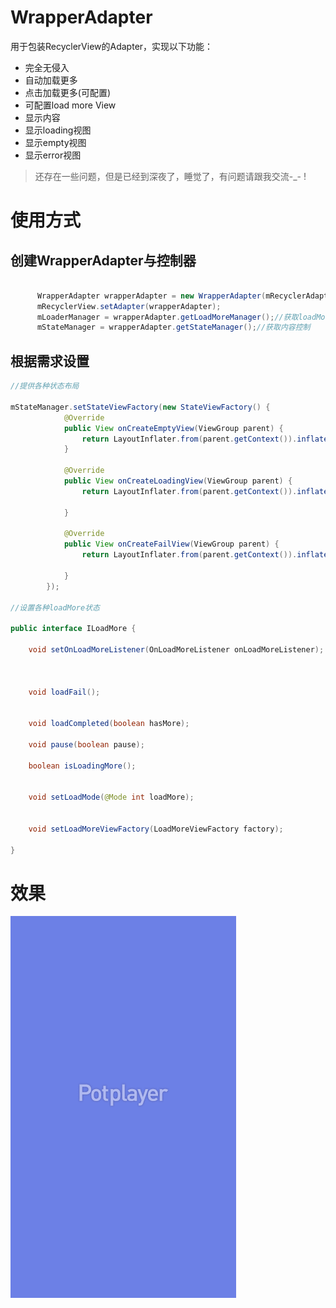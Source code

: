 # WrapperAdapter

用于包装RecyclerView的Adapter，实现以下功能：
- 完全无侵入
- 自动加载更多
- 点击加载更多(可配置)
- 可配置load more View
- 显示内容
- 显示loading视图
- 显示empty视图
- 显示error视图

>还存在一些问题，但是已经到深夜了，睡觉了，有问题请跟我交流-_- !

# 使用方式


## 创建WrapperAdapter与控制器

```java

      WrapperAdapter wrapperAdapter = new WrapperAdapter(mRecyclerAdapter);
      mRecyclerView.setAdapter(wrapperAdapter);
      mLoaderManager = wrapperAdapter.getLoadMoreManager();//获取loadMore控制
      mStateManager = wrapperAdapter.getStateManager();//获取内容控制
```


## 根据需求设置

```java
//提供各种状态布局

mStateManager.setStateViewFactory(new StateViewFactory() {
            @Override
            public View onCreateEmptyView(ViewGroup parent) {
                return LayoutInflater.from(parent.getContext()).inflate(R.layout.layout_empty, parent, false);
            }

            @Override
            public View onCreateLoadingView(ViewGroup parent) {
                return LayoutInflater.from(parent.getContext()).inflate(R.layout.layout_loading, parent, false);

            }

            @Override
            public View onCreateFailView(ViewGroup parent) {
                return LayoutInflater.from(parent.getContext()).inflate(R.layout.layout_error, parent, false);

            }
        });

//设置各种loadMore状态

public interface ILoadMore {

    void setOnLoadMoreListener(OnLoadMoreListener onLoadMoreListener);



    void loadFail();


    void loadCompleted(boolean hasMore);

    void pause(boolean pause);

    boolean isLoadingMore();


    void setLoadMode(@Mode int loadMore);


    void setLoadMoreViewFactory(LoadMoreViewFactory factory);

}


```



# 效果
![](adapter.gif)
